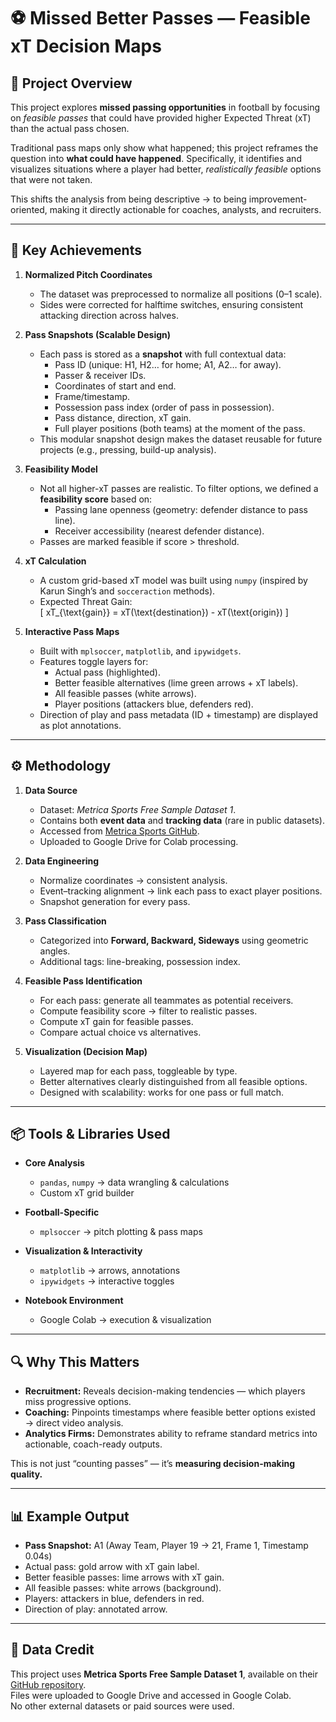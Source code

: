 # ⚽ Missed Better Passes — Feasible xT Decision Maps

## 📖 Project Overview  
This project explores **missed passing opportunities** in football by focusing on *feasible passes* that could have provided higher Expected Threat (xT) than the actual pass chosen.  

Traditional pass maps only show what happened; this project reframes the question into **what could have happened**. Specifically, it identifies and visualizes situations where a player had better, *realistically feasible* options that were not taken.  

This shifts the analysis from being descriptive → to being improvement-oriented, making it directly actionable for coaches, analysts, and recruiters.

---

## 🎯 Key Achievements
1. **Normalized Pitch Coordinates**  
   - The dataset was preprocessed to normalize all positions (0–1 scale).  
   - Sides were corrected for halftime switches, ensuring consistent attacking direction across halves.

2. **Pass Snapshots (Scalable Design)**  
   - Each pass is stored as a **snapshot** with full contextual data:  
     - Pass ID (unique: H1, H2… for home; A1, A2… for away).  
     - Passer & receiver IDs.  
     - Coordinates of start and end.  
     - Frame/timestamp.  
     - Possession pass index (order of pass in possession).  
     - Pass distance, direction, xT gain.  
     - Full player positions (both teams) at the moment of the pass.  
   - This modular snapshot design makes the dataset reusable for future projects (e.g., pressing, build-up analysis).

3. **Feasibility Model**  
   - Not all higher-xT passes are realistic. To filter options, we defined a **feasibility score** based on:  
     - Passing lane openness (geometry: defender distance to pass line).  
     - Receiver accessibility (nearest defender distance).  
   - Passes are marked feasible if score > threshold.

4. **xT Calculation**  
   - A custom grid-based xT model was built using `numpy` (inspired by Karun Singh’s and `socceraction` methods).  
   - Expected Threat Gain:  
     \[
     xT_{\text{gain}} = xT(\text{destination}) - xT(\text{origin})
     \]

5. **Interactive Pass Maps**  
   - Built with `mplsoccer`, `matplotlib`, and `ipywidgets`.  
   - Features toggle layers for:  
     - Actual pass (highlighted).  
     - Better feasible alternatives (lime green arrows + xT labels).  
     - All feasible passes (white arrows).  
     - Player positions (attackers blue, defenders red).  
   - Direction of play and pass metadata (ID + timestamp) are displayed as plot annotations.

---

## ⚙️ Methodology
1. **Data Source**  
   - Dataset: *Metrica Sports Free Sample Dataset 1*.  
   - Contains both **event data** and **tracking data** (rare in public datasets).  
   - Accessed from [Metrica Sports GitHub](https://github.com/metrica-sports).  
   - Uploaded to Google Drive for Colab processing.

2. **Data Engineering**  
   - Normalize coordinates → consistent analysis.  
   - Event–tracking alignment → link each pass to exact player positions.  
   - Snapshot generation for every pass.

3. **Pass Classification**  
   - Categorized into **Forward, Backward, Sideways** using geometric angles.  
   - Additional tags: line-breaking, possession index.

4. **Feasible Pass Identification**  
   - For each pass: generate all teammates as potential receivers.  
   - Compute feasibility score → filter to realistic passes.  
   - Compute xT gain for feasible passes.  
   - Compare actual choice vs alternatives.

5. **Visualization (Decision Map)**  
   - Layered map for each pass, toggleable by type.  
   - Better alternatives clearly distinguished from all feasible options.  
   - Designed with scalability: works for one pass or full match.

---

## 📦 Tools & Libraries Used
- **Core Analysis**  
  - `pandas`, `numpy` → data wrangling & calculations  
  - Custom xT grid builder  

- **Football-Specific**  
  - `mplsoccer` → pitch plotting & pass maps  

- **Visualization & Interactivity**  
  - `matplotlib` → arrows, annotations  
  - `ipywidgets` → interactive toggles  

- **Notebook Environment**  
  - Google Colab → execution & visualization  

---

## 🔍 Why This Matters
- **Recruitment:** Reveals decision-making tendencies — which players miss progressive options.  
- **Coaching:** Pinpoints timestamps where feasible better options existed → direct video analysis.  
- **Analytics Firms:** Demonstrates ability to reframe standard metrics into actionable, coach-ready outputs.  

This is not just “counting passes” — it’s **measuring decision-making quality.**

---

## 📊 Example Output
- **Pass Snapshot:** A1 (Away Team, Player 19 → 21, Frame 1, Timestamp 0.04s)  
- Actual pass: gold arrow with xT gain label.  
- Better feasible passes: lime arrows with xT gain.  
- All feasible passes: white arrows (background).  
- Players: attackers in blue, defenders in red.  
- Direction of play: annotated arrow.  

---

## 📌 Data Credit
This project uses **Metrica Sports Free Sample Dataset 1**, available on their [GitHub repository](https://github.com/metrica-sports).  
Files were uploaded to Google Drive and accessed in Google Colab.  
No other external datasets or paid sources were used.  
